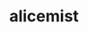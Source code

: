 ---
title: alicemist
github: https://github.com/alicemist
mode: dark
transition: 1s
score: 91.8
archetype:
- Stats and Metrics
- Dynamic
---